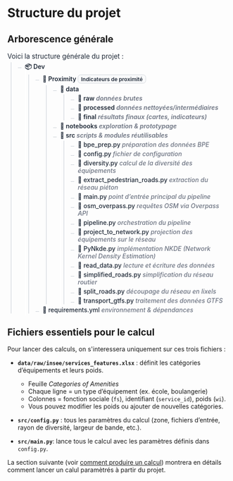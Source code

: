 # Structure du projet

## Arborescence générale 

<style>
/* ===== Couleurs adaptatives (clair/sombre) ===== */
:root{
  --bg: #ffffff;
  --fg: #1f2937;         /* gris ardoise foncé */
  --muted: #6b7280;      /* gris moyen pour les notes */
  --line: #c7cdd4;       /* lignes d'arbre */
  --badge-border:#d1d5db;
  --badge-bg:#f9fafb;
}
@media (prefers-color-scheme: dark){
  :root{
    --bg: #0b0f14;
    --fg: #6480b8ff;       /* texte principal clair */
    --muted: #9aa4b2;    /* notes lisibles en sombre */
    --line: #3a4856;     /* lignes plus douces en sombre */
    --badge-border:#334155;
    --badge-bg:#0f172a;
  }
}

/* ===== Reset léger pour ce bloc ===== */
.tree, .tree ul { list-style: none; margin: 0; padding-left: 1rem; position: relative; color: var(--fg); }
.kicker { margin:.5rem 0 .25rem; font-size:.95rem; color: var(--fg); }
.badge { display:inline-block; font-size:.75rem; padding:.1rem .4rem; border:1px solid var(--badge-border); border-radius:.4rem; background: var(--badge-bg); color: var(--fg); }
.note { color: var(--muted); font-style: italic; }
.folder { font-weight: 600; color: var(--fg); }
.file { font-weight: 500; color: var(--fg); }
hr.soft { border:0; border-top:1px dashed var(--line); margin:1rem 0; }

/* ===== Lignes de l'arbre ===== */
.tree:before, .tree ul:before {
  content: "";
  position: absolute;
  left: 0.5rem;
  border-left: 1px solid var(--line);
  top: 0; bottom: 0;
}
.tree li {
  margin: .25rem 0 .25rem 1rem;
  padding-left: .5rem;
  position: relative;
}
.tree li:before {
  content: "";
  position: absolute;
  left: -0.5rem;
  top: 0.75rem;
  width: 0.5rem;
  border-top: 1px solid var(--line);
}
/* Masque la ligne verticale résiduelle au dernier enfant,
   avec une couleur de fond adaptée au thème */
.tree li:last-child:after {
  content: "";
  position: absolute;
  left: 0.5rem;
  bottom: -0.25rem;
  height: calc(100% - 0.75rem);
  background: var(--bg);
  width: 2px;
}
</style>

<div class="kicker"> Voici la structure générale du projet :</div>

<ul class="tree">
  <li class="folder">📦 Dev
    <ul>
      <li class="folder">📂 Proximity <span class="badge">Indicateurs de proximité</span>
        <ul>
          <li class="folder">📂 data
            <ul>
              <li class="folder">📂 raw <span class="note">données brutes</span></li>
              <li class="folder">📂 processed <span class="note">données nettoyées/intermédiaires</span></li>
              <li class="folder">📂 final <span class="note">résultats finaux (cartes, indicateurs)</span></li>
            </ul>
          </li>
          <li class="folder">📂 notebooks <span class="note">exploration &amp; prototypage</span></li>
          <li class="folder">📂 src <span class="note">scripts &amp; modules réutilisables</span>
            <ul>
              <li class="file">📄 bpe_prep.py <span class="note">préparation des données BPE</span></li>
              <li class="file">📄 config.py <span class="note">fichier de configuration</span></li>
              <li class="file">📄 diversity.py <span class="note">calcul de la diversité des équipements</span></li>
              <li class="file">📄 extract_pedestrian_roads.py <span class="note">extraction du réseau piéton</span></li>
              <li class="file">📄 main.py <span class="note">point d’entrée principal du pipeline</span></li>
              <li class="file">📄 osm_overpass.py <span class="note">requêtes OSM via Overpass API</span></li>
              <li class="file">📄 pipeline.py <span class="note">orchestration du pipeline</span></li>
              <li class="file">📄 project_to_network.py <span class="note">projection des équipements sur le réseau</span></li>
              <li class="file">📄 PyNkde.py <span class="note">implémentation NKDE (Network Kernel Density Estimation)</span></li>
              <li class="file">📄 read_data.py <span class="note">lecture et écriture des données</span></li>
              <li class="file">📄 simplified_roads.py <span class="note">simplification du réseau routier</span></li>
              <li class="file">📄 split_roads.py <span class="note">découpage du réseau en lixels</span></li>
              <li class="file">📄 transport_gtfs.py <span class="note">traitement des données GTFS</span></li>
            </ul>
          </li>
        </ul>
      </li>
      <li class="file">📄 requirements.yml <span class="note">environnement &amp; dépendances</span></li>
    </ul>
  </li>
</ul>

## Fichiers essentiels pour le calcul

Pour lancer des calculs, on s'interessera uniquement sur ces trois fichiers :  

- **`data/raw/insee/services_features.xlsx`** : définit les catégories d’équipements et leurs poids.  
  - Feuille *Categories of Amenities*  
  - Chaque ligne = un type d’équipement (ex. école, boulangerie)  
  - Colonnes = fonction sociale (`fs`), identifiant (`service_id`), poids (`wi`).  
  - Vous pouvez modifier les poids ou ajouter de nouvelles catégories.  

- **`src/config.py`** : tous les paramètres du calcul (zone, fichiers d’entrée, rayon de diversité, largeur de bande, etc.).  

- **`src/main.py`**:  lance tous le calcul avec les paramètres définis dans `config.py`.  

La section suivante (voir [comment produire un calcul](comment_reproduire.md)) montrera en détails comment lancer un calul paramètrés à partir du projet.